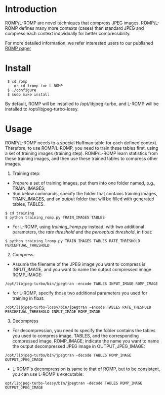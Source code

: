 # Introduction
ROMP/L-ROMP are novel techniques that compress JPEG images. ROMP/L-ROMP defines many more contexts (cases) than standard JPEG and compress each context individually for better compressibility.

For more detailed information, we refer interested users to our published [ROMP paper](https://fix_link_later)

# Install
```
 $ cd romp
  - or cd lromp for L-ROMP
 $ ./configure
 $ sudo make install
```
By default, ROMP will be installed to /opt/libjpeg-turbo, and L-ROMP will be installed to /opt/libjpeg-turbo-lossy.

# Usage
ROMP/L-ROMP needs to a special Huffman table for each defined context. Therefore, to use ROMP/L-ROMP, you need to train these tables first, using a set of training images (training step). ROMP/L-ROMP learn statistics from these training images, and then use these trained tables to compress other images.

1. Training step:
 - Prepare a set of training images, put them into one folder named, e.g., TRAIN_IMAGES;
 - Run below commands, specify the folder that contains training images, TRAIN_IMAGES, and an output folder that will be filled with generated tables, TABLES.
  ```
  $ cd training
  $ python training_romp.py TRAIN_IMAGES TABLES
  ```
   - For L-ROMP, using *training_lromp.py* instead, with two additional parameters, the *rate threshold* and the *perceptual threshold*, in float:
  ```
  $ python training_lromp.py TRAIN_IMAGES TABLES RATE_THRESHOLD PERCEPTUAL_THRESHOLD
  ```
 
2. Compress
  - Assume the filename of the JPEG image you want to compress is INPUT_IMAGE, and you want to name the output compressed image ROMP_IMAGE:
   ```
   /opt/libjpeg-turbo/bin/jpegtran -encode TABLES INPUT_IMAGE ROMP_IMAGE
   ```
  - for L-ROMP, specify those two additional parameters you used for training in float:
   ```
   /opt/libjpeg-turbo-lossy/bin/jpegtran -encode TABLES RATE_THESHOLD PERCEPTUAL_THRESHOLD INPUT_IMAGE ROMP_IMAGE 
   ```

3. Decompress
  - For decompression, you need to specify the folder contains the tables you used to compress image, TABLES, and the corresponding compressed image, ROMP_IMAGE; indicate the name you want to name the output decompressed JPEG image in OUTPUT_JPEG_IMAGE:
   ```
   /opt/libjpeg-turbo/bin/jpegtran -decode TABLES ROMP_IMAGE OUTPUT_JPEG_IMAGE
   ```
  - L-ROMP's decompression is same to that of ROMP, but to be consistent, you can use L-ROMP's executable:
   ```
  opt/libjpeg-turbo-lossy/bin/jpegtran -decode TABLES ROMP_IMAGE OUTPUT_JPEG_IMAGE
   ```
